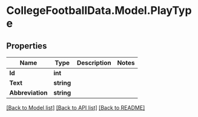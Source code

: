 # CollegeFootballData.Model.PlayType

## Properties

Name | Type | Description | Notes
------------ | ------------- | ------------- | -------------
**Id** | **int** |  | 
**Text** | **string** |  | 
**Abbreviation** | **string** |  | 

[[Back to Model list]](../README.md#documentation-for-models) [[Back to API list]](../README.md#documentation-for-api-endpoints) [[Back to README]](../README.md)

